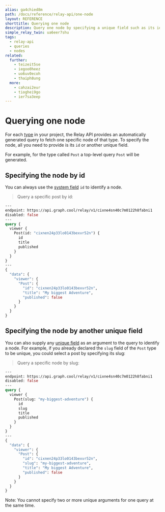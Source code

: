 ```yaml
---
alias: ga4chied8m
path: /docs/reference/relay-api/one-node
layout: REFERENCE
shorttitle: Querying one node
description: Query one node by specifying a unique field such as its id.
simple_relay_twin: ua6eer7shu
tags:
  - relay-api
  - queries
  - nodes
related:
  further:
    - teizeit5se
    - iegoo0heez
    - uo6uv0ecoh
    - thaiph8ung
  more:
    - cahzai2eur
    - tioghei9go
    - ier7sa3eep
---
```


# Querying one node

For each [type](!alias-ij2choozae) in your project, the Relay API provides an automatically generated query to fetch one specific node of that type. To specify the node, all you need to provide is its `id` or another unique field.

For example, for the type called `Post` a top-level query `Post` will be generated.

## Specifying the node by id

You can always use the [system field](!alias-uhieg2shio#id-field) `id` to identify a node.

> Query a specific post by id:

```graphql
---
endpoint: https://api.graph.cool/relay/v1/cixne4sn40c7m0122h8fabni1
disabled: false
---
query {
  viewer {
    Post(id: "cixnen24p33lo0143bexvr52n") {
      id
      title
      published
    }
  }
}
---
{
  "data": {
    "viewer": {
      "Post": {
        "id": "cixnen24p33lo0143bexvr52n",
        "title": "My biggest Adventure",
        "published": false
      }
    }
  }
}
```

## Specifying the node by another unique field

You can also supply any [unique field](!alias-teizeit5se#unique) as an argument to the query to identify a node. For example, if you already declared the `slug` field of the `Post` type to be unique, you could select a post by specifying its slug:

> Query a specific node by slug:

```graphql
---
endpoint: https://api.graph.cool/relay/v1/cixne4sn40c7m0122h8fabni1
disabled: false
---
query {
  viewer {
    Post(slug: "my-biggest-adventure") {
      id
      slug
      title
      published
    }
  }
}
---
{
  "data": {
    "viewer": {
      "Post": {
        "id": "cixnen24p33lo0143bexvr52n",
        "slug": "my-biggest-adventure",
        "title": "My biggest Adventure",
        "published": false
      }
    }
  }
}
```

Note: You cannot specify two or more unique arguments for one query at the same time.
